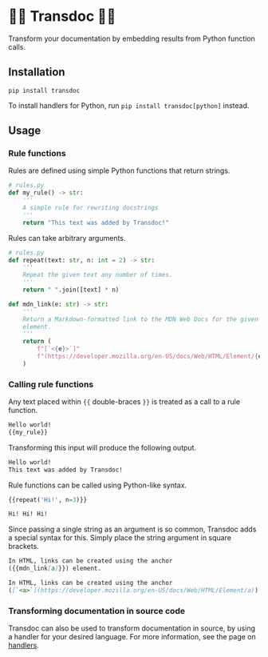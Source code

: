 # 🏳️‍⚧️ Transdoc 🏳️‍⚧️

Transform your documentation by embedding results from Python function calls.

## Installation

`pip install transdoc`

To install handlers for Python, run `pip install transdoc[python]` instead.

## Usage

### Rule functions

Rules are defined using simple Python functions that return strings.

```py
# rules.py
def my_rule() -> str:
    '''
    A simple rule for rewriting docstrings
    '''
    return "This text was added by Transdoc!"
```

Rules can take arbitrary arguments.

```py
# rules.py
def repeat(text: str, n: int = 2) -> str:
    '''
    Repeat the given text any number of times.
    '''
    return " ".join([text] * n)
```

```py
def mdn_link(e: str) -> str:
    '''
    Return a Markdown-formatted link to the MDN Web Docs for the given HTML
    element.
    '''
    return (
        f"[`<{e}>`]"
        f"(https://developer.mozilla.org/en-US/docs/Web/HTML/Element/{e})"
    )
```

### Calling rule functions

Any text placed within `{{` double-braces `}}` is treated as a call to a rule
function.

```txt
Hello world!
{{my_rule}}
```

Transforming this input will produce the following output.

```txt
Hello world!
This text was added by Transdoc!
```

Rule functions can be called using Python-like syntax.

```py
{{repeat('Hi!', n=3)}}
```

```txt
Hi! Hi! Hi!
```

Since passing a single string as an argument is so common, Transdoc adds a
special syntax for this. Simply place the string argument in square brackets.

```md
In HTML, links can be created using the anchor
({{mdn_link[a]}}) element.
```

```md
In HTML, links can be created using the anchor
([`<a>`](https://developer.mozilla.org/en-US/docs/Web/HTML/Element/a)) element.
```

### Transforming documentation in source code

Transdoc can also be used to transform documentation in source, by using a
handler for your desired language. For more information, see the page on [handlers](handlers.md).
